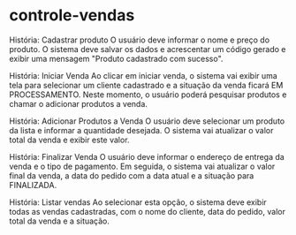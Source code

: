 # controle-vendas

História: Cadastrar produto
O usuário deve informar o nome e preço do produto. O sistema deve salvar os dados e acrescentar um código gerado e exibir uma mensagem "Produto cadastrado com sucesso".

História: Iniciar Venda
Ao clicar em iniciar venda, o sistema vai exibir uma tela para selecionar um cliente cadastrado e a situação da venda ficará EM PROCESSAMENTO. Neste momento, o usuário poderá pesquisar produtos e chamar o adicionar produtos a venda.

História: Adicionar Produtos a Venda
O usuário deve selecionar um produto da lista e informar a quantidade desejada. O sistema vai atualizar o valor total da venda e exibir este valor. 

História: Finalizar Venda
O usuário deve informar o endereço de entrega da venda e o tipo de pagamento. Em seguida, o sistema vai atualizar o valor final da venda, a data do pedido com a data atual e a situação para FINALIZADA.

História: Listar vendas
Ao selecionar esta opção, o sistema deve exibir todas as vendas cadastradas, com o nome do cliente, data do pedido, valor total da venda e a situação.
